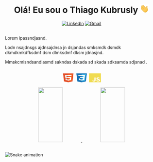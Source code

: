 <h1 align="center"> Olá! Eu sou o Thiago Kubrusly <img src="https://raw.githubusercontent.com/ABSphreak/ABSphreak/master/gifs/Hi.gif" width="30"> </h1> 

<div id="social" align="center">
  <a href="https://www.linkedin.com/in/thiago-kubrusly-64b62517a/" target="_blank" data-description="LinkedIn" data-fontawesome-unicode-icon="f08c" data-color="#0a66c2"><img src="https://img.shields.io/badge/-LinkedIn-%230077B5?style=for-the-badge&logo=linkedin&logoColor=white" alt="LinkedIn" target="_blank"></a>
  <a href="mailto: thiago.kfreitas2013@gmail.com" target="_blank" data-description="Gmail" data-fontawesome-unicode-icon="f08c" data-color="#0a66c2"><img src="https://img.shields.io/badge/Gmail-D14836?style=for-the-badge&logo=gmail&logoColor=white" alt="Gmail" target="_blank"></a>
</div>

<br>

<div>
  <p>Lorem ipassndjasnd.</p>
  <p>Lodn nsajdnsgs ajdnsajdnsa jn dsjandas smksmdk dsmdk dkmdkmkdfksdmf dsm dlmksdmf dksm jdnasjnd.</p>
  <p>Mmskcmisndsandlasmd sakndas dskada sd skada sdksamda sdjsnad .</p>
</div>

##

<div align="center">
  <img align="center" alt="HTML" title="HTML 5" height="30" width="40" src="https://raw.githubusercontent.com/devicons/devicon/master/icons/html5/html5-original.svg">
  <img align="center" alt="CSS" title="CSS 3" height="30" width="40" src="https://raw.githubusercontent.com/devicons/devicon/master/icons/css3/css3-original.svg">
  <img align="center" alt="JavaScript" title="JavaScript" height="30" width="40" src="https://raw.githubusercontent.com/devicons/devicon/master/icons/javascript/javascript-plain.svg"> 
</div>

<br>

<div align="center">
  
  <a href="https://github.com/thiagokubrusly" onmouseover="this.style.textDecoration='none'">
    <img width="40%" height="180em" src="https://github-readme-stats.vercel.app/api?username=thiagokubrusly&show_icons=true&theme=github_dark&include_all_commits=true&count_private=true" />
    <img width="40%" height="180em" src="https://github-readme-stats.vercel.app/api/top-langs/?username=thiagokubrusly&layout=compact&langs_count=7&theme=github_dark" />
  </a>
  
  ##
   
</div> 

![Snake animation](https://github.com/thiagokubrusly/thiagokubrusly/blob/output/github-contribution-grid-snake.svg)
